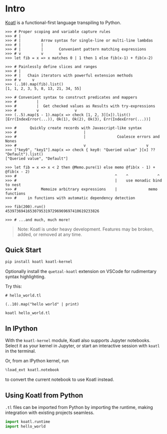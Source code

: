 # Intro

[Koatl](https://github.com/skkestrel/koatl) is a functional-first language transpiling to Python.

```koatl
>>> # Proper scoping and variable capture rules
>>> # |
>>> # |         Arrow syntax for single-line or multi-line lambdas
>>> # |         |
>>> # |         |       Convenient pattern matching expressions
>>> # v         v       v
>>> let fib = x => x matches 0 | 1 then 1 else fib(x-1) + fib(x-2)

>>> # Painlessly define slices and ranges
>>> # |
>>> # |   Chain iterators with powerful extension methods
>>> # v     v
>>> (..10).map(fib).list()
[1, 1, 2, 3, 5, 8, 13, 21, 34, 55]

>>> # Convenient syntax to construct predicates and mappers
>>> #         |
>>> #         |  Get checked values as Results with try-expressions
>>> #         v                v
>>> (..5).map($ - 1).map(x => check [1, 2, 3][x]).list()
[Err(IndexError(...)), Ok(1), Ok(2), Ok(3), Err(IndexError(...))]

>>> #      Quickly create records with Javascript-like syntax
>>> #                              |
>>> #                              |              Coalesce errors and Nones
>>> #                              v                           v
>>> ["key0", "key1"].map(x => check { key0: "Queried value" }[x] ?? "Default").list()
["Queried value", "Default"]

>>> let fib = x => x < 2 then @Memo.pure(1) else memo @fib(x - 1) + @fib(x - 2)
>>> #                                            ^    ^             ^
>>> #                                            |    use monadic bind to nest
>>> #           Memoize arbitrary expressions    |              memo functions
>>> #     in functions with automatic dependency detection

>>> fib(200).run()
453973694165307953197296969697410619233826

>>> # ...and much, much more!
```

> Note: Koatl is under heavy development. Features may be broken, added, or removed at any time.

## Quick Start

```bash
pip install koatl koatl-kernel
```

Optionally install the `quetzal-koatl` extension on VSCode for rudimentary syntax highlighting.

Try this:

```koatl
# hello_world.tl

(..10).map("hello world" | print)
```

```bash
koatl hello_world.tl
```

## In IPython

With the `koatl-kernel` module, Koatl also supports Jupyter notebooks.
Select it as your kernel in Jupyter, or start an interactive session with `koatl` in the terminal.

Or, from an IPython kernel, run

```python
%load_ext koatl.notebook
```

to convert the current notebook to use Koatl instead.

## Using Koatl from Python

`.tl` files can be imported from Python by importing the runtime, making integration with existing projects seamless.

```python
import koatl.runtime
import hello_world
```
